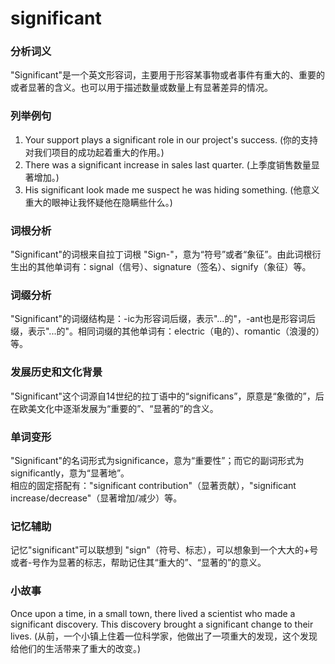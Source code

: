 # significant

### 分析词义

  

"Significant"是一个英文形容词，主要用于形容某事物或者事件有重大的、重要的或者显著的含义。也可以用于描述数量或数量上有显著差异的情况。

  

### 列举例句

  

1.  Your support plays a significant role in our project's success. (你的支持对我们项目的成功起着重大的作用。)
2.  There was a significant increase in sales last quarter. (上季度销售数量显著增加。)
3.  His significant look made me suspect he was hiding something. (他意义重大的眼神让我怀疑他在隐瞒些什么。)

  

### 词根分析

  

"Significant"的词根来自拉丁词根 "Sign-"，意为“符号”或者“象征”。由此词根衍生出的其他单词有：signal（信号）、signature（签名）、signify（象征）等。

  

### 词缀分析

  

"Significant"的词缀结构是：-ic为形容词后缀，表示"...的"，-ant也是形容词后缀，表示"...的"。相同词缀的其他单词有：electric（电的）、romantic（浪漫的）等。

  

### 发展历史和文化背景

  

"Significant"这个词源自14世纪的拉丁语中的“significans”，原意是“象徵的”，后在欧美文化中逐渐发展为“重要的”、“显著的”的含义。

  

### 单词变形

  

"Significant"的名词形式为significance，意为“重要性”；而它的副词形式为significantly，意为“显著地”。  
相应的固定搭配有："significant contribution"（显著贡献），"significant increase/decrease"（显著增加/减少）等。

  

### 记忆辅助

  

记忆"significant"可以联想到 "sign"（符号、标志），可以想象到一个大大的+号或者-号作为显著的标志，帮助记住其“重大的”、“显著的”的意义。

  

### 小故事

  

Once upon a time, in a small town, there lived a scientist who made a significant discovery. This discovery brought a significant change to their lives. (从前，一个小镇上住着一位科学家，他做出了一项重大的发现，这个发现给他们的生活带来了重大的改变。)
